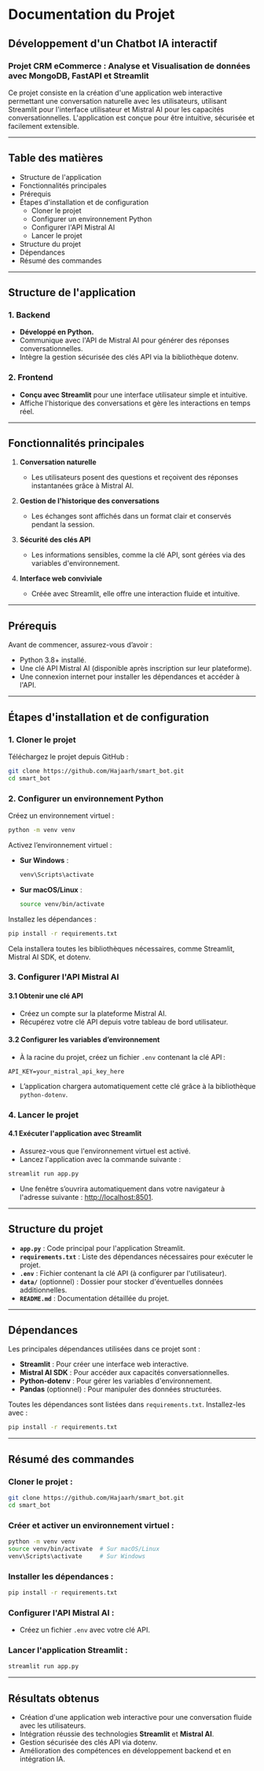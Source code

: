 # Documentation du Projet

## Développement d'un Chatbot IA interactif

### Projet CRM eCommerce : Analyse et Visualisation de données avec MongoDB, FastAPI et Streamlit

Ce projet consiste en la création d'une application web interactive permettant une conversation naturelle avec les utilisateurs, utilisant Streamlit pour l'interface utilisateur et Mistral AI pour les capacités conversationnelles. L'application est conçue pour être intuitive, sécurisée et facilement extensible.

---

## Table des matières

- Structure de l'application
- Fonctionnalités principales
- Prérequis
- Étapes d'installation et de configuration
  - Cloner le projet
  - Configurer un environnement Python
  - Configurer l'API Mistral AI
  - Lancer le projet
- Structure du projet
- Dépendances
- Résumé des commandes

---

## Structure de l'application

### 1. Backend

- **Développé en Python.**
- Communique avec l'API de Mistral AI pour générer des réponses conversationnelles.
- Intègre la gestion sécurisée des clés API via la bibliothèque dotenv.

### 2. Frontend

- **Conçu avec Streamlit** pour une interface utilisateur simple et intuitive.
- Affiche l'historique des conversations et gère les interactions en temps réel.

---

## Fonctionnalités principales

1. **Conversation naturelle**
   - Les utilisateurs posent des questions et reçoivent des réponses instantanées grâce à Mistral AI.

2. **Gestion de l'historique des conversations**
   - Les échanges sont affichés dans un format clair et conservés pendant la session.

3. **Sécurité des clés API**
   - Les informations sensibles, comme la clé API, sont gérées via des variables d'environnement.

4. **Interface web conviviale**
   - Créée avec Streamlit, elle offre une interaction fluide et intuitive.

---

## Prérequis

Avant de commencer, assurez-vous d’avoir :

- Python 3.8+ installé.
- Une clé API Mistral AI (disponible après inscription sur leur plateforme).
- Une connexion internet pour installer les dépendances et accéder à l'API.

---

## Étapes d'installation et de configuration

### 1. Cloner le projet

Téléchargez le projet depuis GitHub :

```bash
git clone https://github.com/Hajaarh/smart_bot.git
cd smart_bot
```

### 2. Configurer un environnement Python

Créez un environnement virtuel :

```bash
python -m venv venv
```

Activez l’environnement virtuel :

- **Sur Windows** :
  ```bash
  venv\Scripts\activate
  ```

- **Sur macOS/Linux** :
  ```bash
  source venv/bin/activate
  ```

Installez les dépendances :

```bash
pip install -r requirements.txt
```

Cela installera toutes les bibliothèques nécessaires, comme Streamlit, Mistral AI SDK, et dotenv.

### 3. Configurer l'API Mistral AI

#### 3.1 Obtenir une clé API

- Créez un compte sur la plateforme Mistral AI.
- Récupérez votre clé API depuis votre tableau de bord utilisateur.

#### 3.2 Configurer les variables d’environnement

- À la racine du projet, créez un fichier `.env` contenant la clé API :

```plaintext
API_KEY=your_mistral_api_key_here
```

- L’application chargera automatiquement cette clé grâce à la bibliothèque `python-dotenv`.

### 4. Lancer le projet

#### 4.1 Exécuter l'application avec Streamlit

- Assurez-vous que l'environnement virtuel est activé.
- Lancez l'application avec la commande suivante :

```bash
streamlit run app.py
```

- Une fenêtre s’ouvrira automatiquement dans votre navigateur à l'adresse suivante :
  [http://localhost:8501](http://localhost:8501).

---

## Structure du projet

- **`app.py`** : Code principal pour l'application Streamlit.
- **`requirements.txt`** : Liste des dépendances nécessaires pour exécuter le projet.
- **`.env`** : Fichier contenant la clé API (à configurer par l'utilisateur).
- **`data/`** (optionnel) : Dossier pour stocker d'éventuelles données additionnelles.
- **`README.md`** : Documentation détaillée du projet.

---

## Dépendances

Les principales dépendances utilisées dans ce projet sont :

- **Streamlit** : Pour créer une interface web interactive.
- **Mistral AI SDK** : Pour accéder aux capacités conversationnelles.
- **Python-dotenv** : Pour gérer les variables d'environnement.
- **Pandas** (optionnel) : Pour manipuler des données structurées.

Toutes les dépendances sont listées dans `requirements.txt`. Installez-les avec :

```bash
pip install -r requirements.txt
```

---

## Résumé des commandes

### Cloner le projet :

```bash
git clone https://github.com/Hajaarh/smart_bot.git
cd smart_bot
```

### Créer et activer un environnement virtuel :

```bash
python -m venv venv
source venv/bin/activate  # Sur macOS/Linux
venv\Scripts\activate     # Sur Windows
```

### Installer les dépendances :

```bash
pip install -r requirements.txt
```

### Configurer l'API Mistral AI :

- Créez un fichier `.env` avec votre clé API.

### Lancer l'application Streamlit :

```bash
streamlit run app.py
```

---

## Résultats obtenus

- Création d'une application web interactive pour une conversation fluide avec les utilisateurs.
- Intégration réussie des technologies **Streamlit** et **Mistral AI**.
- Gestion sécurisée des clés API via dotenv.
- Amélioration des compétences en développement backend et en intégration IA.
